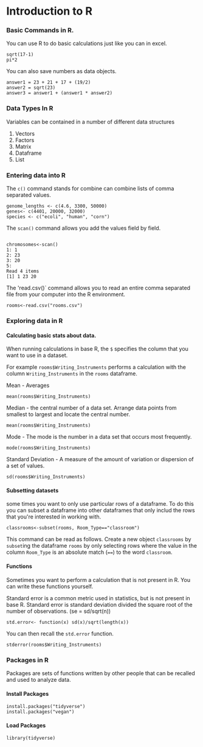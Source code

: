 # Introduction to R

### Basic Commands in R.
You can use R to do basic calculations just like you can in excel.

```{R}
sqrt(17-1)
pi*2
```

You can also save numbers as data objects.
```{R}
answer1 = 23 + 21 + 17 + (19/2)  
answer2 = sqrt(23)
answer3 = answer1 + (answer1 * answer2)
```
### Data Types In R
Variables can be contained in a number of different data structures
1. Vectors
3. Factors
4. Matrix
5. Dataframe
6. List


### Entering data into R

The `c()` command stands for combine can combine lists of comma separated values.

```{R}
genome_lengths <- c(4.6, 3300, 50000)
genes<- c(4401, 20000, 32000)
species <- c("ecoli", "human", "corn")  
```

The `scan()` command allows you add the values field by field.

```{R}

chromosomes<-scan()
1: 1
2: 23
3: 20
5: 
Read 4 items
[1] 1 23 20
```

The 'read.csv()` command allows you to read an entire comma separated file from your computer into the R environment.
```{R}
rooms<-read.csv("rooms.csv")
```

### Exploring data in R

#### Calculating basic stats about data.

When running calculations in base R, the `$` specifies the column that you want to use in a dataset.

For example `rooms$Writing_Instruments` performs a calculation with the column `Writing_Instruments` in the `rooms` dataframe.

Mean - Averages
```{R}
mean(rooms$Writing_Instruments)
```
Median - the central number of a data set. Arrange data points from smallest to largest and locate the central number. 
```{R}
mean(rooms$Writing_Instruments)
```
Mode - The mode is the number in a data set that occurs most frequently.
```{R}
mode(rooms$Writing_Instruments)
```
Standard Deviation - A measure of the amount of variation or dispersion of a set of values.
```{R}
sd(rooms$Writing_Instruments)
```
#### Subsetting datasets
some times you want to only use particular rows of a dataframe.  To do this you can subset a dataframe into other dataframes that only includ the rows that you're interested in working with.

```{R}
classrooms<-subset(rooms, Room_Type=="classroom")
```
This command can be read as follows.
Create a new object `classrooms` by `subset`ing the dataframe `rooms` by only selecting rows where the value in the column `Room_Type` is an absolute match (`==`) to the word `classroom`.  

#### Functions
Sometimes you want to perform a calculation that is not present in R.  You can write these functions yourself.

Standard error is a common metric used in statistics, but is not present in base R.  Standard error is standard deviation divided the square root of the number of observations. (se = sd/sqrt(n))

```{R}
std.error<- function(x) sd(x)/sqrt(length(x))
```
You can then recall the `std.error` function.

```{R}
stderror(rooms$Writing_Instruments)
```

### Packages in R

Packages are sets of functions written by other people that can be recalled and used to analyze data.

#### Install Packages
```{R}
install.packages("tidyverse")
install.packages("vegan")
```

#### Load Packages
```{R}
library(tidyverse)
```

